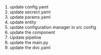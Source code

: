1. update config.yaml
2. update secrect.yaml 
3. update params.yaml
4. update entity
5. update configuration manager in src config
6. update the component
7. Update pipeline
8. update the main.py 
9. update the dvc.yaml